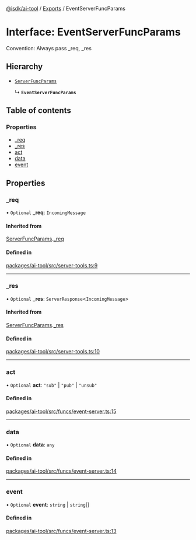 [@isdk/ai-tool](../README.md) / [Exports](../modules.md) / EventServerFuncParams

# Interface: EventServerFuncParams

Convention: Always pass _req, _res

## Hierarchy

- [`ServerFuncParams`](ServerFuncParams.md)

  ↳ **`EventServerFuncParams`**

## Table of contents

### Properties

- [\_req](EventServerFuncParams.md#_req)
- [\_res](EventServerFuncParams.md#_res)
- [act](EventServerFuncParams.md#act)
- [data](EventServerFuncParams.md#data)
- [event](EventServerFuncParams.md#event)

## Properties

### \_req

• `Optional` **\_req**: `IncomingMessage`

#### Inherited from

[ServerFuncParams](ServerFuncParams.md).[_req](ServerFuncParams.md#_req)

#### Defined in

[packages/ai-tool/src/server-tools.ts:9](https://github.com/isdk/ai-tool.js/blob/43e2dd311b252f4a811e695a7944005766712a72/src/server-tools.ts#L9)

___

### \_res

• `Optional` **\_res**: `ServerResponse`\<`IncomingMessage`\>

#### Inherited from

[ServerFuncParams](ServerFuncParams.md).[_res](ServerFuncParams.md#_res)

#### Defined in

[packages/ai-tool/src/server-tools.ts:10](https://github.com/isdk/ai-tool.js/blob/43e2dd311b252f4a811e695a7944005766712a72/src/server-tools.ts#L10)

___

### act

• `Optional` **act**: ``"sub"`` \| ``"pub"`` \| ``"unsub"``

#### Defined in

[packages/ai-tool/src/funcs/event-server.ts:15](https://github.com/isdk/ai-tool.js/blob/43e2dd311b252f4a811e695a7944005766712a72/src/funcs/event-server.ts#L15)

___

### data

• `Optional` **data**: `any`

#### Defined in

[packages/ai-tool/src/funcs/event-server.ts:14](https://github.com/isdk/ai-tool.js/blob/43e2dd311b252f4a811e695a7944005766712a72/src/funcs/event-server.ts#L14)

___

### event

• `Optional` **event**: `string` \| `string`[]

#### Defined in

[packages/ai-tool/src/funcs/event-server.ts:13](https://github.com/isdk/ai-tool.js/blob/43e2dd311b252f4a811e695a7944005766712a72/src/funcs/event-server.ts#L13)
